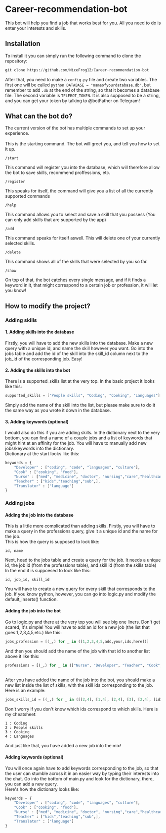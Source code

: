 ﻿# Career-recommendation-bot

This bot will help you find a job that works best for you.
All you need to do is enter your interests and skills.


## Installation
To install it you can simply run the following command to clone the repository:
```python
git clone https://github.com/NiceFrog12/Career-recommendation-bot
```
After that, you need to make a `config.py` file and create two variables. The first one will be called `python DATABASE = "nameofyourdatabase.db"`, but remember to add `.db` at the end of the string, so that it becomes a database file. The second variable is `TELEBOT_TOKEN`. It is also supposed to be a string, and you can get your token by talking to @botFather on Telegram!

## What can the bot do?
The current version of the bot has multiple commands to set up your experience.
<br>
<br>
This is the starting command. The bot will greet you, and tell you how to set it up.
```
/start
```
This command will register you into the database, which will therefore allow the bot to save skills, recommend proffessions, etc.
```
/register
```
This speaks for itself, the command will give you a list of all the currently supported commands
```
/help
```
This command allows you to select and save a skill that you possess (You can only add skills that are supported by the app)
```
/add
```
This command speaks for itself aswell. This will delete one of your currently selected skills.
```
/delete
```
This command shows all of the skills that were selected by you so far.
```
/show
```

On top of that, the bot catches every single message, and if it finds a keyword in it, that might correspond to a certain job or profession, it will let you know!

## How to modify the project?

### Adding skills

#### 1. Adding skills into the database
Firstly, you will have to add the new skills into the database. Make a new query with a unique id, and name the skill however you want. Go into the jobs table and add the id of the skill into the skill_id column next to the job_id of the corresponding job. Easy!

#### 2. Adding the skills into the bot
There is a supported_skills list at the very top. In the basic project it looks like this:
```python
supported_skills = ["People skills", "Coding", "Cooking", "Languages"]
```
Simply add the name of the skill into the list, but please make sure to do it the same way as you wrote it down in the database.

#### 3. Adding keywords (optional)
I would also do this if you are adding skills. In the dictionary next to the very bottom, you can find a name of a couple jobs and a list of keywords that might hint at an affinity for the job. You will have to manually add new jobs/keywords into the dictionary.
<br>
Dictionary at the start looks like this:
```python
keywords = {
    "Developer" : ["coding", "code", "languages", "culture"],
    "Cook" : ["cooking", "food"],
    "Nurse" : ["med", "medicine", "doctor", "nursing","care","healthcare"],
    "Teacher" : ["kids","teaching","sub",],
    "Translator" : ["language"]
}
```

### Adding jobs

#### Adding the job into the database
This is a little more complicated than adding skills. Firstly, you will have to make a query in the professions query, give it a unique id and the name for the job.
<br>
This is how the query is supposed to look like:
```
id, name
```
Next, head to the jobs table and create a query for the job. It needs a unique id, the job id (from the professions table), and skill id (from the skills table)
<br>
In the end it is suppoesed to look like this:
```csv
id, job_id, skill_id
```
You will have to create a new query for every skill that corresponds to the job. If you know python, however, you can go into logic.py and modify the default_inserts() function.

#### Adding the job into the bot
Go to logic.py and there at the very top you will see big one liners. Don't get scared, it's simple! You will have to add an id for a new job (the list that goes 1,2,3,4,5,etc.) like this:

```python
jobs_profession = [(_,) for _ in ([1,2,3,4,5,add,your,ids,here])]
```
And then you should add the name of the job with that id to another list above it like this:
```python
professions = [(_,) for _ in (["Nurse", "Developer", "Teacher", "Cook", "Translator","more","jobs","here"])]
```
<br>
After you have added the name of the job into the bot, you should make a new list inside the list of skills, with the skill ids corresponding to the job. Here is an example:

```python
jobs_skills_id = [(_,) for _ in ([[2,4], [1,4], [2,4], [3], [2,4], [id1, id2], [id3]])]
```

Don't worry if you don't know which ids correspond to which skills. Here is my cheatsheet:

```
1 : Coding
2 : People skills
3 : Cooking
4 : Languages
```
And just like that, you have added a new job into the mix!

#### Adding keywords (optional)
You will once again have to add keywords corresponding to the job, so that the user can stumble across it in an easier way by typing their interests into the chat. Go into the bottom of main.py and look for the dictionary, there, you can add a new query.
<br>
Here's how the dictionary looks like:
```python
keywords = {
    "Developer" : ["coding", "code", "languages", "culture"],
    "Cook" : ["cooking", "food"],
    "Nurse" : ["med", "medicine", "doctor", "nursing","care","healthcare"],
    "Teacher" : ["kids","teaching","sub",],
    "Translator" : ["language"]
}
```
